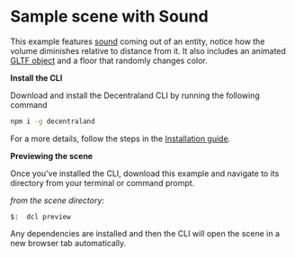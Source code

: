 
# Sample scene with Sound

This example features [sound](https://docs.decentraland.org/sdk-reference/scene-content-guide/#sound) coming out of an entity, notice how the volume diminishes relative to distance from it. 
It also includes an animated [GLTF object](https://docs.decentraland.org/sdk-reference/scene-content-guide/#Import-3D-models) and a floor that randomly changes color.


**Install the CLI**

Download and install the Decentraland CLI by running the following command

```bash
npm i -g decentraland
```

For a more details, follow the steps in the [Installation guide](https://docs.decentraland.org/documentation/installation-guide/).


**Previewing the scene**


Once you've installed the CLI, download this example and navigate to its directory from your terminal or command prompt.

_from the scene directory:_

```
$:  dcl preview
```

Any dependencies are installed and then the CLI will open the scene in a new browser tab automatically.
